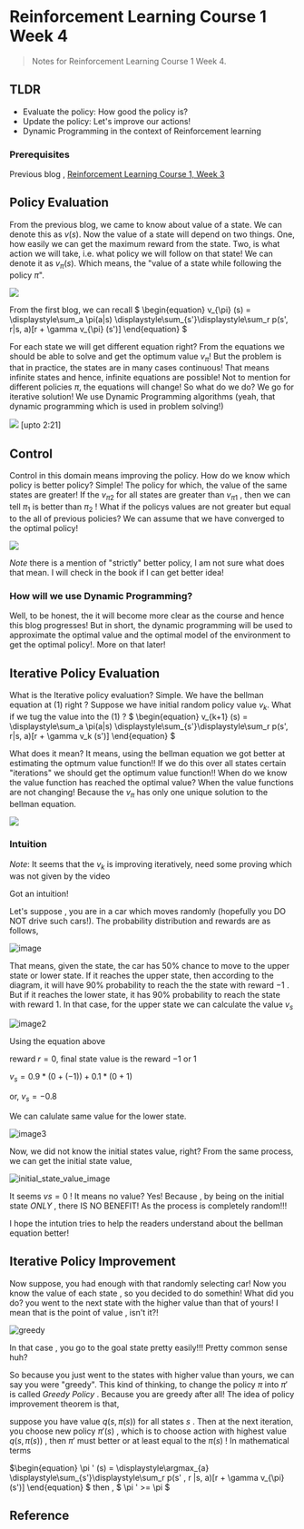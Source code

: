 # Reinforcement Learning Course 1 Week 4

> Notes for Reinforcement Learning Course 1 Week 4.

## TLDR

- Evaluate the policy: How good the policy is?
- Update the policy: Let's improve our actions!
- Dynamic Programming in the context of Reinforcement learning

### Prerequisites

Previous blog , [Reinforcement Learning Course 1, Week 3](https://sezan92.github.io/2023/11/21/RL-course1-w3-blog.html)

## Policy Evaluation

From the previous blog, we came to know about value of a state. We can denote this as $v(s)$. Now the value of a state will depend on two things. One, how easily we can get the maximum reward from the state. Two, is what action we will take, i.e. what policy we will follow on that state! We can denote it as $v_{\pi}(s)$. Which means, the "value of a state while following the policy $\pi$".

![](/images/RL_1_W4_blog/image_1_Policy_Evaluation.png)

From the first blog, we can recall
$
\begin{equation}
v_{\pi} (s) = \displaystyle\sum_a \pi(a|s) \displaystyle\sum_{s'}\displaystyle\sum_r p(s', r|s, a)[r + \gamma v_{\pi} (s')]
\end{equation}
$

For each state we will get different equation right? From the equations we should be able to solve and get the optimum value $v_{\pi}$! But the problem is that in practice, the states are in many cases continuous! That means infinite states and hence, infinite equations are possible! Not to mention for different policies $\pi$, the equations will change! So what do we do? We go for iterative solution! We use Dynamic Programming algorithms (yeah, that dynamic programming which is used in problem solving!)

![](/images/RL_1_W4_blog/image_2_LinearSolver_DP.png) [upto 2:21]



## Control

Control in this domain means improving the policy. How do we know which policy is better policy? Simple! The policy for which, the value of the same states are greater! If the $v_{\pi2}$ for all states are greater than $v_{\pi1}$ , then we can tell $\pi_1$ is better than $\pi_2$ ! What if the policys values are not greater but equal to the all of previous policies? We can assume that we have converged to the optimal policy!

![](/images/RL_1_W4_blog/image_3_Control_improving_policy.png)

*Note* there is a mention of "strictly" better policy, I am not sure what does that mean. I will check in the book if I can get better idea!

### How will we use Dynamic Programming? 

Well, to be honest, the it will become more clear as the course and hence this blog progresses! But in short, the dynamic programming will be used to approximate the optimal value and the optimal model of the environment to get the optimal policy!. More on that later!

## Iterative Policy Evaluation

What is the Iterative policy evaluation? Simple. We have the bellman equation at (1) right ? 
Suppose we have initial random policy value $v_k$. What if we tug the value into the (1) ?
$
\begin{equation}
v_{k+1} (s) = \displaystyle\sum_a \pi(a|s) \displaystyle\sum_{s'}\displaystyle\sum_r p(s', r|s, a)[r + \gamma v_k (s')]
\end{equation}
$

What does it mean? It means, using the bellman equation we got better at estimating the optmum value function!! If we do this over all states certain "iterations" we should get the optimum value function!! When do we know the value function has reached the optimal value? When the value functions are not changing! Because the $v_{\pi}$ has only one unique solution to the bellman equation.

![](/images/RL_1_W4_blog/image_5_vk_vpi.png)

### Intuition

*Note*: It seems that the $v_k$ is improving iteratively, need some proving which was not given by the video

Got an intuition!

Let's suppose , you are in a car which moves randomly (hopefully you DO NOT drive such cars!).  The probability distribution and rewards are as follows, 

![image](/images/RL_1_W4_blog/image_6_initial.png)

That means, given the state, the car has 50% chance to move to the upper state or lower state. If it reaches the upper state, then according to the diagram, it will have 90% probability to reach the the state with reward $-1$ . But if it reaches the lower state, it has 90% probability to reach the state with reward $1$. In that case, for the upper state we can calculate the value $v_s$

![image2](/images/RL_1_W4_blog/image_7_first_state.png)

Using the equation above

reward $r=0$, final state value is the reward $-1$ or $1$

$v_s = 0.9 * (0 + (-1)) + 0.1 * (0 + 1)$

or, $v_s = -0.8$

We can calulate same value for the lower state.

![image3](/images/RL_1_W4_blog/image_8_second_state_value.png)

Now, we did not know the initial states value, right? From the same process, we can get the initial state value,

![initial_state_value_image](/images/RL_1_W4_blog/image_9_final_state.png)

It seems $vs=0$ ! It means no value? Yes! Because , by being on the initial state *ONLY* , there IS NO BENEFIT! As the process is completely random!!!

I hope the intution tries to help the readers understand about the bellman equation better!

## Iterative Policy Improvement

Now suppose, you had enough with that randomly selecting car! Now you know the value of each state , so you decided to do somethin! What did you do? you went to the next state with the higher value than that of yours! I mean that is the point of value , isn't it?!

![greedy](/images/RL_1_W4_blog/image_10_greedy_policy.png)

In that case , you go to the goal state pretty easily!!! Pretty common sense huh?

So because you just went to the states with higher value than yours, we can say you were "greedy". This kind of thinking, to change the policy $\pi$ into $\pi '$ is called *Greedy Policy* . Because you are greedy after all! The idea of policy improvement theorem is that, 

suppose you have value $q(s, \pi(s))$ for all states $s$ . Then at the next iteration, you choose new policy $\pi '(s)$ , which is to choose action with highest value $q(s, \pi(s))$ , then $\pi '$ must better or at least equal to the $\pi(s)$ ! In mathematical terms

$\begin{equation}
\pi ' (s) = \displaystyle\argmax_{a} \displaystyle\sum_{s'}\displaystyle\sum_r p(s' , r |s, a)[r + \gamma v_{\pi}(s')]
\end{equation}
$
then , 
$ \pi ' >= \pi $


## Reference